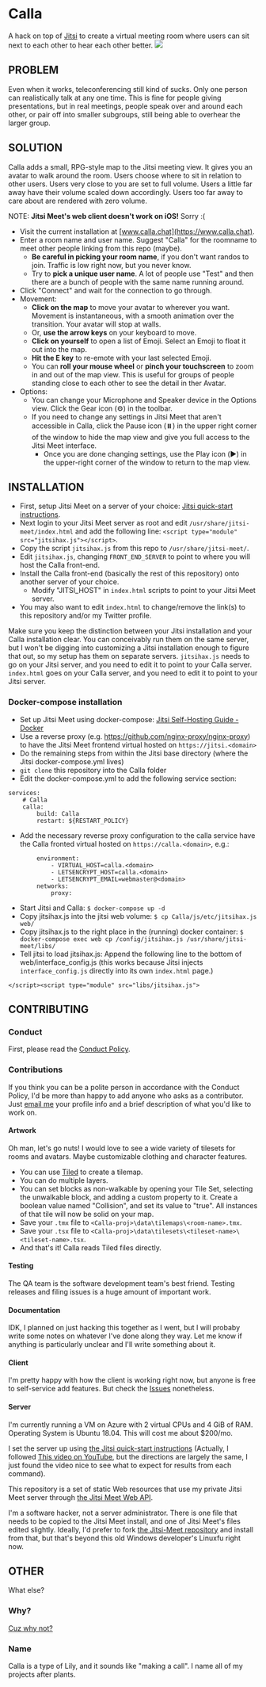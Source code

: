 ﻿# Calla

A hack on top of [Jitsi](https://jitsi.org) to create a virtual meeting room where users can sit next to each other to hear each other better.
<img src="https://raw.githubusercontent.com/capnmidnight/Calla/master/repo-preview.jpg">

## PROBLEM

Even when it works, teleconferencing still kind of sucks. Only one person can realistically talk at any one time. This is fine for people giving presentations, but in real meetings, people speak over and around each other, or pair off into smaller subgroups, still being able to overhear the larger group.

## SOLUTION

Calla adds a small, RPG-style map to the Jitsi meeting view. It gives you an avatar to walk around the room. Users choose where to sit in relation to other users. Users very close to you are set to full volume. Users a little far away have their volume scaled down accordingly. Users too far away to care about are rendered with zero volume.

NOTE: __Jitsi Meet's web client doesn't work on iOS!__ Sorry :(

- Visit the current installation at [www.calla.chat](https://www.calla.chat).
- Enter a room name and user name. Suggest "Calla" for the roomname to meet other people linking from this repo (maybe). 
  - __Be careful in picking your room name__, if you don't want randos to join. Traffic is low right now, but you never know. 
  - Try to __pick a unique user name__. A lot of people use "Test" and then there are a bunch of people with the same name running around.
- Click "Connect" and wait for the connection to go through.
- Movement:
  - __Click on the map__ to move your avatar to wherever you want. Movement is instantaneous, with a smooth animation over the transition. Your avatar will stop at walls.
  - Or, __use the arrow keys__ on your keyboard to move.
  - __Click on yourself__ to open a list of Emoji. Select an Emoji to float it out into the map.
  - __Hit the E key__ to re-emote with your last selected Emoji.
  - You can __roll your mouse wheel__ or __pinch your touchscreen__ to zoom in and out of the map view. This is useful for groups of people standing close to each other to see the detail in ther Avatar.
- Options:
  - You can change your Microphone and Speaker device in the Options view. Click the Gear icon (⚙️) in the toolbar. 
  - If you need to change any settings in Jitsi Meet that aren't accessible in Calla, click the Pause icon (⏸️) in the upper right corner of the window to hide the map view and give you full access to the Jitsi Meet interface. 
    - Once you are done changing settings, use the Play icon (▶️) in the upper-right corner of the window to return to the map view.

## INSTALLATION

- First, setup Jitsi Meet on a server of your choice: [Jitsi quick-start instructions](https://github.com/jitsi/jitsi-meet/blob/master/doc/quick-install.md).
- Next login to your Jitsi Meet server as root and edit `/usr/share/jitsi-meet/index.html` and add the following line: `<script type="module" src="jitsihax.js"></script>`.
- Copy the script `jitsihax.js` from this repo to `/usr/share/jitsi-meet/`.
- Edit `jitsihax.js`, changing `FRONT_END_SERVER` to point to where you will host the Calla front-end.
- Install the Calla front-end (basically the rest of this repository) onto another server of your choice.
  - Modify "JITSI_HOST" in `index.html` scripts to point to your Jitsi Meet server.
- You may also want to edit `index.html` to change/remove the link(s) to this repository and/or my Twitter profile.
  
Make sure you keep the distinction between your Jitsi installation and your Calla installation clear. You can conceivably run them on the same server, but I won't be digging into customizing a Jitsi installation enough to figure that out, so my setup has them on separate servers. `jitsihax.js` needs to go on your Jitsi server, and you need to edit it to point to your Calla server. `index.html` goes on your Calla server, and you need to edit it to point to your Jitsi server.

### Docker-compose installation

- Set up Jitsi Meet using docker-compose: [Jitsi Self-Hosting Guide - Docker](https://jitsi.github.io/handbook/docs/devops-guide/devops-guide-docker)
- Use a reverse proxy (e.g. https://github.com/nginx-proxy/nginx-proxy) to have the Jitsi Meet frontend virtual hosted on `https://jitsi.<domain>`
- Do the remaining steps from within the Jitsi base directory (where the Jitsi docker-compose.yml lives)
- `git clone` this repository into the Calla folder
- Edit the docker-compose.yml to add the following service section:
```
services:
    # Calla
    calla:
        build: Calla
        restart: ${RESTART_POLICY}
```
- Add the necessary reverse proxy configuration to the calla service have the Calla fronted virtual hosted on `https://calla.<domain>`, e.g.:
```
        environment:
            - VIRTUAL_HOST=calla.<domain>
            - LETSENCRYPT_HOST=calla.<domain>
            - LETSENCRYPT_EMAIL=webmaster@<domain>
        networks:
            proxy:
```
- Start Jitsi and Calla: `$ docker-compose up -d`
- Copy jitsihax.js into the jitsi web volume: `$ cp Calla/js/etc/jitsihax.js web/`
- Copy jitsihax.js to the right place in the (running) docker container: `$ docker-compose exec web cp /config/jitsihax.js /usr/share/jitsi-meet/libs/`
- Tell jitsi to load jitsihax.js: Append the following line to the bottom of web/interface_config.js (this works because Jitsi injects `interface_config.js` directly into its own `index.html` page.)
```
</script><script type="module" src="libs/jitsihax.js">
```

## CONTRIBUTING

### Conduct

First, please read the [Conduct Policy](CONDUCT.md).

### Contributions

If you think you can be a polite person in accordance with the Conduct Policy, I'd be more than happy to add anyone who asks as a contributor. Just [email me](sean.mcbeth+gh@gmail.com) your profile info and a brief description of what you'd like to work on.

#### Artwork

Oh man, let's go nuts! I would love to see a wide variety of tilesets for rooms and avatars. Maybe customizable clothing and character features. 

- You can use [Tiled](https://www.mapeditor.org/) to create a tilemap.
- You can do multiple layers.
- You can set blocks as non-walkable by opening your Tile Set, selecting the unwalkable block, and adding a custom property to it. Create a boolean value named "Collision", and set its value to "true". All instances of that tile will now be solid on your map.
- Save your `.tmx` file to `<Calla-proj>\data\tilemaps\<room-name>.tmx`.
- Save your `.tsx` file to `<Calla-proj>\data\tilesets\<tileset-name>\<tileset-name>.tsx`.
- And that's it! Calla reads Tiled files directly.

#### Testing

The QA team is the software development team's best friend. Testing releases and filing issues is a huge amount of important work.

#### Documentation

IDK, I planned on just hacking this together as I went, but I will probaby write some notes on whatever I've done along they way. Let me know if anything is particularly unclear and I'll write something about it.

#### Client

I'm pretty happy with how the client is working right now, but anyone is free to self-service add features. But check the [Issues](https://github.com/capnmidnight/Calla/issues) nonetheless.

#### Server

I'm currently running a VM on Azure with 2 virtual CPUs and 4 GiB of RAM. Operating System is Ubuntu 18.04. This will cost me about $200/mo.

I set the server up using [the Jitsi quick-start instructions](https://github.com/jitsi/jitsi-meet/blob/master/doc/quick-install.md) (Actually, I followed [This video on YouTube](https://www.youtube.com/watch?v=8KR0AhDZF2A), but the directions are largely the same, I just found the video nice to see what to expect for results from each command). 

This repository is a set of static Web resources that use my private Jitsi Meet server through [the Jitsi Meet Web API](https://github.com/jitsi/jitsi-meet/blob/master/doc/api.md).

I'm a software hacker, not a server administrator. There is one file that needs to be copied to the Jitsi Meet install, and one of Jitsi Meet's files edited slightly. Ideally, I'd prefer to fork [the Jitsi-Meet repository](https://github.com/jitsi/jitsi-meet) and install from that, but that's beyond this old Windows developer's Linuxfu right now.

## OTHER

What else?

### Why?

[Cuz why not?](https://www.youtube.com/watch?v=YEwlW5sHQ4Q)

### Name

Calla is a type of Lily, and it sounds like "making a call". I name all of my projects after plants.
